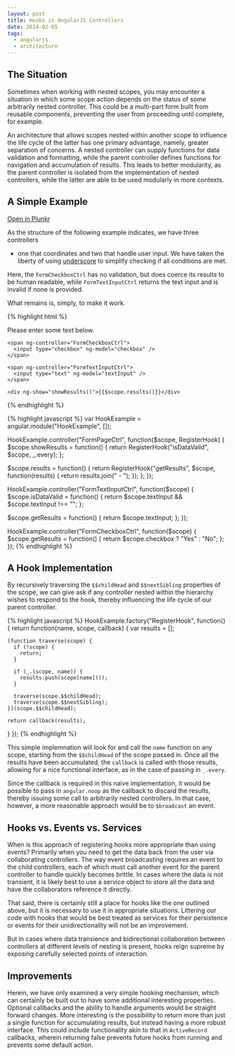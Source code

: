 ```yaml
---
layout: post
title: Hooks in AngularJS Controllers
date: 2014-02-05
tags:
  - angularjs
  - architecture
---
```


## The Situation

Sometimes when working with nested scopes, you may encounter a situation in
which some scope action depends on the status of some arbitrarily nested
controller. This could be a multi-part form built from reusable components,
preventing the user from proceeding until complete, for example.

An architecture that allows scopes nested within another scope to influence the
life cycle of the latter has one primary advantage, namely, greater separation
of concerns. A nested controller can supply functions for data validation and
formatting, while the parent controller defines functions for navigation and
accumulation of results. This leads to better modularity, as the parent
controller is isolated from the implementation of nested controllers, while the
latter are able to be used modularly in more contexts.

##

## A Simple Example

<a href="http://plnkr.co/edit/QKzZZq?p=preview" target="_blank">Open in Plunkr</a>

As the structure of the following example indicates, we have three controllers
- one that coordinates and two that handle user input. We have taken the
liberty of using
<a href="http://underscorejs.org/" target="_blank">underscore</a>
to simplify checking if all conditions are met.

Here, the `FormCheckboxCtrl` has no validation, but does coerce its results to
be human readable, while `FormTextInputCtrl` returns the text input and is
invalid if none is provided.

What remains is, simply, to make it work.

{% highlight html %}
<body ng-app="HookExample">
  <div ng-controller="FormPageCtrl">
    <p>Please enter some text below.</p>

    <span ng-controller="FormCheckboxCtrl">
      <input type="checkbox" ng-model="checkbox" />
    </span>

    <span ng-controller="FormTextInputCtrl">
      <input type="text" ng-model="textInput" />
    </span>

    <div ng-show="showResults()">{{$scope.results()}}</div>
  </div>
</body>
{% endhighlight %}

{% highlight javascript %}
var HookExample = angular.module("HookExample", []);

HookExample.controller("FormPageCtrl", function($scope, RegisterHook) {
  $scope.showResults = function() {
    return RegisterHook("isDataValid", $scope, _.every);
  };

  $scope.results = function() {
    return RegisterHook("getResults", $scope, function(results) {
      return results.join(" - ");
    });
  };
});

HookExample.controller("FormTextInputCtrl", function($scope) {
  $scope.isDataValid = function() {
    return $scope.textInput && $scope.textInput !== "";
  };

  $scope.getResults = function() {
    return $scope.textInput;
  };
});

HookExample.controller("FormCheckboxCtrl", function($scope) {
  $scope.getResults = function() {
    return $scope.checkbox ? "Yes" : "No";
  };
});
{% endhighlight %}

## A Hook Implementation

By recursively traversing the `$$childHead` and `$$nextSibling` properties of
the scope, we can give ask if any controller nested within the hierarchy wishes
to respond to the hook, thereby influencing the life cycle of our parent
controller.

{% highlight javascript %}
HookExample.factory("RegisterHook", function() {
  return function(name, scope, callback) {
    var results = [];

    (function traverse(scope) {
      if (!scope) {
        return;
      }

      if (_.(scope, name)) {
        results.push(scope[name]());
      }

      traverse(scope.$$childHead);
      traverse(scope.$$nextSibling);
    })(scope.$$childHead);

    return callback(results);
  }
});
{% endhighlight %}

This simple implemnation will look for and call the `name` function on any
scope, starting from the `$$childHead` of the scope passed in. Once all the
results have been accumulated, the `callback` is called with those results,
allowing for a nice functional interface, as in the case of passing in
`_.every`.

Since the callback is required in this naive implementation, it
would be possible to pass in `angular.noop` as the callback to discard the
results, thereby issuing some call to arbitrarily nested controllers. In that
case, however, a more reasonable approach would be to `$broadcast` an event.

## Hooks vs. Events vs. Services

When is this approach of registering hooks more appropriate than using events?
Primarily when you need to get the data back from the user via collaborating
controllers. The way event broadcasting requires an event to the child
controllers, each of which must call another event for the parent controller to
handle quickly becomes brittle.  In cases where the data is not transient, it
is likely best to use a service object to store all the data and have the
collaborators reference it directly.

That said, there is certainly still a place for hooks like the one outlined
above, but it is necessary to use it in appropriate situations. Littering our
code with hooks that would be best treated as services for their persistence or
events for their unidirectionality will not be an improvement.

But in cases where data transience and bidirectional collaboration between
controllers at different levels of nesting is present, hooks reign supreme by
exposing carefully selected points of interaction.

## Improvements

Herein, we have only examined a very simple hooking mechanism, which can
certainly be built out to have some additional interesting properties. Optional
callbacks and the ability to handle arguments would be straight forward
changes.  More interesting is the possibility to return more than just a single
function for accumulating results, but instead having a more robust interface.
This could include functionality akin to that in `ActiveRecord` callbacks,
wherein returning false prevents future hooks from running and prevents some
default action.
